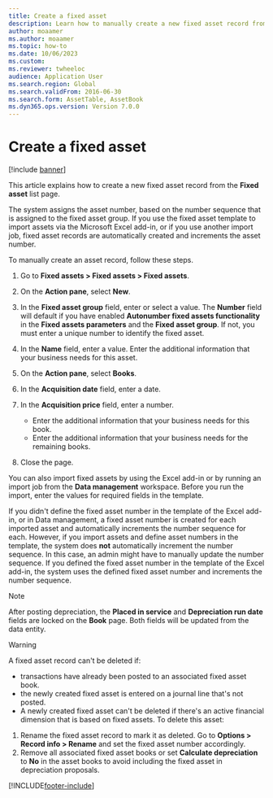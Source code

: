 ```yaml
---
title: Create a fixed asset
description: Learn how to manually create a new fixed asset record from the Fixed asset list page and import fixed assets, including a step-by-step process.
author: moaamer
ms.author: moaamer
ms.topic: how-to
ms.date: 10/06/2023
ms.custom: 
ms.reviewer: twheeloc
audience: Application User 
ms.search.region: Global
ms.search.validFrom: 2016-06-30
ms.search.form: AssetTable, AssetBook
ms.dyn365.ops.version: Version 7.0.0 
---
```


# Create a fixed asset

[!include [banner](../../includes/banner.md)]

This article explains how to create a new fixed asset record from the **Fixed asset** list page.

The system assigns the asset number, based on the number sequence that is assigned to the fixed asset group. If you use the fixed asset template to import assets via the Microsoft Excel add-in, or if you use another import job, fixed asset records are automatically created and increments the asset number.

To manually create an asset record, follow these steps.

1. Go to **Fixed assets \> Fixed assets \> Fixed assets**.
2. On the **Action pane**, select **New**.
3. In the **Fixed asset group** field, enter or select a value. The **Number** field will default if you have enabled **Autonumber fixed assets functionality** in the **Fixed assets parameters** and the **Fixed asset group**. If not, you must enter a unique number to identify the fixed asset.
4. In the **Name** field, enter a value. Enter the additional information that your business needs for this asset.
5. On the **Action pane**, select **Books**.
6. In the **Acquisition date** field, enter a date.
7. In the **Acquisition price** field, enter a number.

    - Enter the additional information that your business needs for this book.
    - Enter the additional information that your business needs for the remaining books.

8. Close the page.

You can also import fixed assets by using the Excel add-in or by running an import job from the **Data management** workspace. Before you run the import, enter the values for required fields in the template.

If you didn't define the fixed asset number in the template of the Excel add-in, or in Data management, a fixed asset number is created for each imported asset and automatically increments the number sequence for each. However, if you import assets and define asset numbers in the template, the system does **not** automatically increment the number sequence. In this case, an admin might have to manually update the number sequence. If you defined the fixed asset number in the template of the Excel add-in, the system uses the defined fixed asset number and increments the number sequence.

> [!NOTE]                                                                                                         
> After posting depreciation, the **Placed in service** and **Depreciation run date** fields are locked on the **Book** page. Both fields will be updated from the data entity.

> [!WARNING]
> A fixed asset record can't be deleted if:
> - transactions have already been posted to an associated fixed asset book.
> - the newly created fixed asset is entered on a journal line that's not posted.
> - A newly created fixed asset can't be deleted if there's an active financial dimension that is based on fixed assets. To delete this asset:
> 1. Rename the fixed asset record to mark it as deleted. Go to **Options > Record info > Rename** and set the fixed asset number accordingly.
> 2. Remove all associated fixed asset books or set **Calculate depreciation** to **No** in the asset books to avoid including the fixed asset in depreciation proposals.


[!INCLUDE[footer-include](../../../includes/footer-banner.md)]
